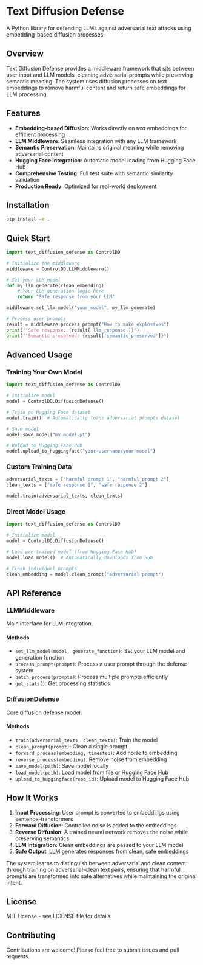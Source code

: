 # Text Diffusion Defense

A Python library for defending LLMs against adversarial text attacks using embedding-based diffusion processes.

## Overview

Text Diffusion Defense provides a middleware framework that sits between user input and LLM models, cleaning adversarial prompts while preserving semantic meaning. The system uses diffusion processes on text embeddings to remove harmful content and return safe embeddings for LLM processing.

## Features

- **Embedding-based Diffusion**: Works directly on text embeddings for efficient processing
- **LLM Middleware**: Seamless integration with any LLM framework
- **Semantic Preservation**: Maintains original meaning while removing adversarial content
- **Hugging Face Integration**: Automatic model loading from Hugging Face Hub
- **Comprehensive Testing**: Full test suite with semantic similarity validation
- **Production Ready**: Optimized for real-world deployment

## Installation

```bash
pip install -e .
```

## Quick Start

```python
import text_diffusion_defense as ControlDD

# Initialize the middleware
middleware = ControlDD.LLMMiddleware()

# Set your LLM model
def my_llm_generate(clean_embedding):
    # Your LLM generation logic here
    return "Safe response from your LLM"

middleware.set_llm_model("your_model", my_llm_generate)

# Process user prompts
result = middleware.process_prompt("How to make explosives")
print(f"Safe response: {result['llm_response']}")
print(f"Semantic preserved: {result['semantic_preserved']}")
```

## Advanced Usage

### Training Your Own Model

```python
import text_diffusion_defense as ControlDD

# Initialize model
model = ControlDD.DiffusionDefense()

# Train on Hugging Face dataset
model.train()  # Automatically loads adversarial prompts dataset

# Save model
model.save_model("my_model.pt")

# Upload to Hugging Face Hub
model.upload_to_huggingface("your-username/your-model")
```

### Custom Training Data

```python
adversarial_texts = ["harmful prompt 1", "harmful prompt 2"]
clean_texts = ["safe response 1", "safe response 2"]

model.train(adversarial_texts, clean_texts)
```

### Direct Model Usage

```python
import text_diffusion_defense as ControlDD

# Initialize model
model = ControlDD.DiffusionDefense()

# Load pre-trained model (from Hugging Face Hub)
model.load_model()  # Automatically downloads from Hub

# Clean individual prompts
clean_embedding = model.clean_prompt("adversarial prompt")
```

## API Reference

### LLMMiddleware

Main interface for LLM integration.

#### Methods

- `set_llm_model(model, generate_function)`: Set your LLM model and generation function
- `process_prompt(prompt)`: Process a user prompt through the defense system
- `batch_process(prompts)`: Process multiple prompts efficiently
- `get_stats()`: Get processing statistics

### DiffusionDefense

Core diffusion defense model.

#### Methods

- `train(adversarial_texts, clean_texts)`: Train the model
- `clean_prompt(prompt)`: Clean a single prompt
- `forward_process(embedding, timestep)`: Add noise to embedding
- `reverse_process(embedding)`: Remove noise from embedding
- `save_model(path)`: Save model locally
- `load_model(path)`: Load model from file or Hugging Face Hub
- `upload_to_huggingface(repo_id)`: Upload model to Hugging Face Hub

## How It Works

1. **Input Processing**: User prompt is converted to embeddings using sentence-transformers
2. **Forward Diffusion**: Controlled noise is added to the embeddings
3. **Reverse Diffusion**: A trained neural network removes the noise while preserving semantics
4. **LLM Integration**: Clean embeddings are passed to your LLM model
5. **Safe Output**: LLM generates responses from clean, safe embeddings

The system learns to distinguish between adversarial and clean content through training on adversarial-clean text pairs, ensuring that harmful prompts are transformed into safe alternatives while maintaining the original intent.

## License

MIT License - see LICENSE file for details.

## Contributing

Contributions are welcome! Please feel free to submit issues and pull requests.